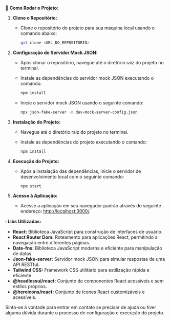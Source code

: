 🔗 **Como Rodar o Projeto:**

1. **Clone o Repositório:**
   - Clone o repositório do projeto para sua máquina local usando o comando abaixo:

     ```bash
     git clone <URL_DO_REPOSITÓRIO>
     ```

2. **Configuração do Servidor Mock JSON:**
   - Após clonar o repositório, navegue até o diretório raiz do projeto no terminal.
   - Instale as dependências do servidor mock JSON executando o comando:

     ```bash
     npm install
     ```
   - Inicie o servidor mock JSON usando o seguinte comando:

     ```bash
     npx json-fake-server -m dev-mock-server-config.json
     ```

3. **Instalação do Projeto:**
   - Navegue até o diretório raiz do projeto no terminal.
   - Instale as dependências do projeto executando o comando:

     ```bash
     npm install
     ```

4. **Execução do Projeto:**
   - Após a instalação das dependências, inicie o servidor de desenvolvimento local com o seguinte comando:

     ```bash
     npm start
     ```

5. **Acesso à Aplicação:**
   - Acesse a aplicação em seu navegador padrão através do seguinte endereço: [http://localhost:3000/](http://localhost:3000/).

ℹ️ **Libs Utilizadas:**
- **React:** Biblioteca JavaScript para construção de interfaces de usuário.
- **React Router Dom:** Roteamento para aplicações React, permitindo a navegação entre diferentes páginas.
- **Date-fns:** Biblioteca JavaScript moderna e eficiente para manipulação de datas.
- **Json-fake-server:** Servidor mock JSON para simular respostas de uma API RESTful.
- **Tailwind CSS:** Framework CSS utilitário para estilização rápida e eficiente.
- **@headlessui/react:** Conjunto de componentes React acessíveis e sem estilos próprios.
- **@heroicons/react:** Conjunto de ícones React customizáveis e acessíveis.

Sinta-se à vontade para entrar em contato se precisar de ajuda ou tiver alguma dúvida durante o processo de configuração e execução do projeto.